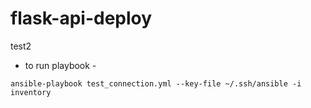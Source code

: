 # flask-api-deploy

test2

- to run playbook -
```shell
ansible-playbook test_connection.yml --key-file ~/.ssh/ansible -i inventory
```
